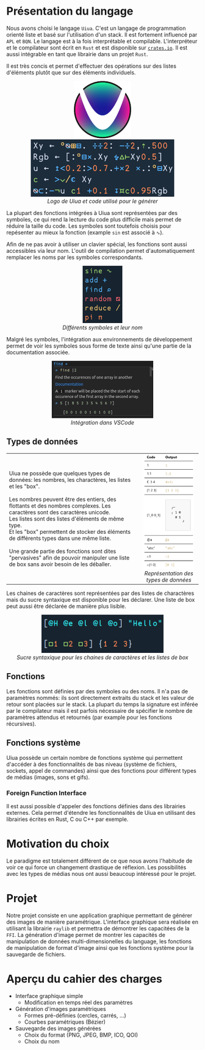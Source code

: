 <!---
Le contenu attendu des présentation et rapports intermédiaires est:

- présentation du langage et motivation du choix
- aspects particuliers, exemples
- choix du projet et motivation
- aperçu du cahier des charges

Le temps alloué est au maximum de 15 minutes, le contenu du rapport de 4 pages au maximum.
-->

# Présentation du langage
Nous avons choisi le langage `Uiua`. C'est un langage de programmation orienté liste et basé sur l'utilisation d'un stack. Il est fortement influencé par `APL` et `BQN`. Le langage est à la fois interprétable et compilable. L'interpréteur et le compilateur sont écrit en `Rust` et est disponible sur [`crates.io`](https://crates.io/crates/uiua). Il est aussi intégrable en tant que librairie dans un projet `Rust`.

Il est très concis et permet d'effectuer des opérations sur des listes d'éléments plutôt que sur des éléments individuels.

<center>
    <img src="./images/uiua-logo.png" width="150"/> <img src="./images/logo-code.png" height="150"/><br />
    <i>Logo de Uiua et code utilisé pour le générer</i>
</center>

<!---
Montrer l'example du logo de Uiua
-->

La plupart des fonctions intégrées à Uiua sont représentées par des symboles, ce qui rend la lecture du code plus difficile mais permet de réduire la taille du code. Les symboles sont toutefois choisis pour repésenter au mieux la fonction (example `sin` est associé à `∿`). 

Afin de ne pas avoir à utiliser un clavier spécial, les fonctions sont aussi accessibles via leur nom. L'outil de compilation permet d'automatiquement remplacer les noms par les symboles correspondants. 

<center>
    <img src="./images/symbols.png" height="150"><br />
    <i>Différents symboles et leur nom</i>
</center>

<!--- 
Montrer plusieurs symboles et leur nom associé
-->

Malgré les symboles, l'intégration aux environnements de développement permet de voir les symboles sous forme de texte ainsi qu'une partie de la documentation associée.

<center>
    <img src="./images/language-server.png" height="150"><br />
    <i>Intégration dans VSCode</i>
</center>

<!---
Screenshot de l'intégration dans VSCode
-->

## Types de données
<center>
    <table>
        <tr>
            <td width=320>
                Uiua ne possède que quelques types de données: les nombres, les charactères, les listes et les "box". 
                <br /><br />
                Les nombres peuvent être des entiers, des flottants et des nombres complexes. Les caractères sont des caractères unicode.<br />
                Les listes sont des listes d'éléments de même type.<br />
                Et les "box" permettent de stocker des éléments de différents types dans une même liste.<br /><br />
                Une grande partie des fonctions sont dites "pervasives" afin de pouvoir manipuler une liste de box sans avoir besoin de les déballer.
            <td>
            <td>
                <center>
                    <img src="./images/representation.png" height="300"><br />
                    <i>Représentation des types de données</i>
                </center>
            </td>
        </tr>
    </table>
</center>

<!---
Montrer les représentations des types de données dans la console
-->

Les chaines de caractères sont représentées par des listes de charactères mais du sucre syntaxique est disponible pour les déclarer. Une liste de box peut aussi être déclarée de manière plus lisible.

<center>
    <img src="./images/sugar.png" height="100"><br />
    <i>Sucre syntaxique pour les chaines de caractères et les listes de box</i>
</center>

<!---
Montrer la déclaration de chaines de caractères et de listes de box manuelle et avec le sucre syntaxique
-->

## Fonctions
Les fonctions sont définies par des symboles ou des noms. Il n'a pas de paramètres nommés: ils sont directement extraits du stack et les valeur de retour sont placées sur le stack. La plupart du temps la signature est inférée par le compilateur mais il est parfois nécessaire de spécifier le nombre de paramètres attendus et retournés (par example pour les fonctions récursives).

## Fonctions système
Uiua possède un certain nombre de fonctions système qui permettent d'accéder à des fonctionnalités de bas niveau (système de fichiers, sockets, appel de commandes) ainsi que des fonctions pour différent types de médias (images, sons et gifs).

<!---
Montrer les deux slides de présentation des fonctions
-->

### Foreign Function Interface
Il est aussi possible d'appeler des fonctions définies dans des librairies externes. Cela permet d'étendre les fonctionnalités de Uiua en utilisant des librairies écrites en Rust, C ou C++ par exemple.

<div class="page">

# Motivation du choix
Le paradigme est totalement différent de ce que nous avons l'habitude de voir ce qui force un changement drastique de réflexion. Les possibilités avec les types de médias nous ont aussi beaucoup intéressé pour le projet.


# Projet
Notre projet consiste en une application graphique permettant de générer des images de manière paramétrique. L'interface graphique sera réalisée en utilisant la librairie `raylib` et permettra de démontrer les capacitées de la `FFI`. La génération d'image permet de montrer les capacités de manipulation de données multi-dimensionelles du language, les fonctions de manipulation de format d'image ainsi que les fonctions système pour la sauvegarde de fichiers.

# Aperçu du cahier des charges

- Interface graphique simple
    - Modification en temps réel des paramètres
- Génération d'images paramétriques
    - Formes pré-définies (cercles, carrés, ...)
    - Courbes paramétriques (Bézier)
- Sauvegarde des images générées
    - Choix du format (PNG, JPEG, BMP, ICO, QOI)
    - Choix du nom